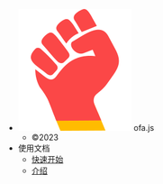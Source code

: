 - <img src="../publics/logo.svg" /> ofa.js
  - ©2023
- 使用文档
  - [快速开始](./cases/index.md)
  - [介绍](./docs/introduce.md)